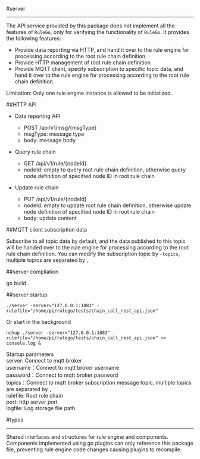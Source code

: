 #server

------
The API service provided by this package does not implement all the features of `RuleGo`, only for verifying the functionality of `RuleGo`.
It provides the following features:
* Provide data reporting via HTTP, and hand it over to the rule engine for processing according to the root rule chain definition.
* Provide HTTP management of root rule chain definition
* Provide MQTT client, specify subscription to specific topic data, and hand it over to the rule engine for processing according to the root rule chain definition.

Limitation: Only one rule engine instance is allowed to be initialized.

##HTTP API

* Data reporting API
  - POST /api/v1/msg/{msgType}
  - msgType: message type
  - body: message body

* Query rule chain
  - GET /api/v1/rule/{nodeId}
  - nodeId: empty to query root rule chain definition, otherwise query node definition of specified node ID in root rule chain

* Update rule chain
  - PUT /api/v1/rule/{nodeId}
  - nodeId: empty to update root rule chain definition, otherwise update node definition of specified node ID in root rule chain
  - body: update content

##MQTT client subscription data

Subscribe to all topic data by default, and the data published to this topic will be handed over to the rule engine for processing according to the root rule chain definition.
You can modify the subscription topic by `-topics`, multiple topics are separated by `,`

##server compilation

go build .

##server startup

```shell
./server -server="127.0.0.1:1883" -rulefile="/home/pi/rulego/tests/chain_call_rest_api.json"
```

Or start in the background
```shell
nohup ./server -server="127.0.0.1:1883" -rulefile="/home/pi/rulego/tests/chain_call_rest_api.json" >> console.log &
```

Startup parameters    
server: Connect to mqtt broker       
username：Connect to mqtt broker username    
password：Connect to mqtt broker password    
topics：Connect to mqtt broker subscription message topic, multiple topics are separated by `,`    
rulefile: Root rule chain    
port: http server port    
logfile: Log storage file path

#types

------
Shared interfaces and structures for rule engine and components. Components implemented using go plugins can only reference this package file, preventing rule engine code changes
causing plugins to recompile.